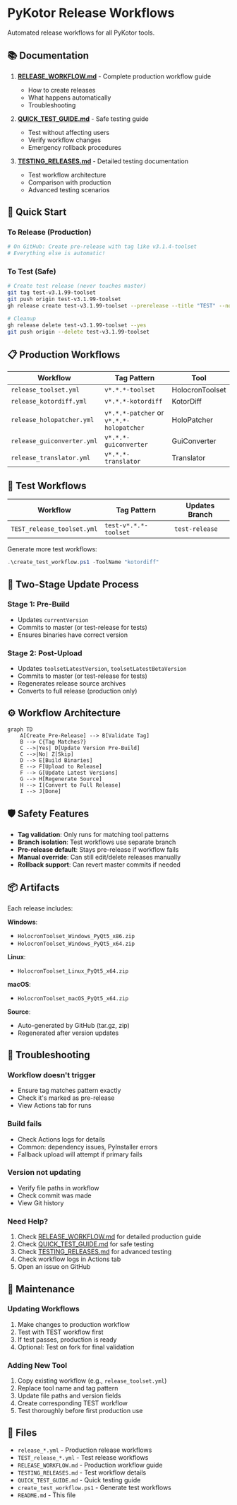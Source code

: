 # PyKotor Release Workflows

Automated release workflows for all PyKotor tools.

## 📚 Documentation

1. **[RELEASE_WORKFLOW.md](RELEASE_WORKFLOW.md)** - Complete production workflow guide
   - How to create releases
   - What happens automatically
   - Troubleshooting

2. **[QUICK_TEST_GUIDE.md](QUICK_TEST_GUIDE.md)** - Safe testing guide
   - Test without affecting users
   - Verify workflow changes
   - Emergency rollback procedures

3. **[TESTING_RELEASES.md](TESTING_RELEASES.md)** - Detailed testing documentation
   - Test workflow architecture
   - Comparison with production
   - Advanced testing scenarios

## 🚀 Quick Start

### To Release (Production)

```bash
# On GitHub: Create pre-release with tag like v3.1.4-toolset
# Everything else is automatic!
```

### To Test (Safe)

```bash
# Create test release (never touches master)
git tag test-v3.1.99-toolset
git push origin test-v3.1.99-toolset
gh release create test-v3.1.99-toolset --prerelease --title "TEST" --notes "Testing"

# Cleanup
gh release delete test-v3.1.99-toolset --yes
git push origin --delete test-v3.1.99-toolset
```

## 📋 Production Workflows

| Workflow | Tag Pattern | Tool |
|----------|-------------|------|
| `release_toolset.yml` | `v*.*.*-toolset` | HolocronToolset |
| `release_kotordiff.yml` | `v*.*.*-kotordiff` | KotorDiff |
| `release_holopatcher.yml` | `v*.*.*-patcher` or `v*.*.*-holopatcher` | HoloPatcher |
| `release_guiconverter.yml` | `v*.*.*-guiconverter` | GuiConverter |
| `release_translator.yml` | `v*.*.*-translator` | Translator |

## 🧪 Test Workflows

| Workflow | Tag Pattern | Updates Branch |
|----------|-------------|----------------|
| `TEST_release_toolset.yml` | `test-v*.*.*-toolset` | `test-release` |

Generate more test workflows:
```powershell
.\create_test_workflow.ps1 -ToolName "kotordiff"
```

## 🔄 Two-Stage Update Process

### Stage 1: Pre-Build
- Updates `currentVersion`
- Commits to master (or test-release for tests)
- Ensures binaries have correct version

### Stage 2: Post-Upload
- Updates `toolsetLatestVersion`, `toolsetLatestBetaVersion`
- Commits to master (or test-release for tests)
- Regenerates release source archives
- Converts to full release (production only)

## ⚙️ Workflow Architecture

```mermaid
graph TD
    A[Create Pre-Release] --> B[Validate Tag]
    B --> C{Tag Matches?}
    C -->|Yes| D[Update Version Pre-Build]
    C -->|No| Z[Skip]
    D --> E[Build Binaries]
    E --> F[Upload to Release]
    F --> G[Update Latest Versions]
    G --> H[Regenerate Source]
    H --> I[Convert to Full Release]
    I --> J[Done]
```

## 🛡️ Safety Features

- **Tag validation**: Only runs for matching tool patterns
- **Branch isolation**: Test workflows use separate branch
- **Pre-release default**: Stays pre-release if workflow fails
- **Manual override**: Can still edit/delete releases manually
- **Rollback support**: Can revert master commits if needed

## 📦 Artifacts

Each release includes:

**Windows**:
- `HolocronToolset_Windows_PyQt5_x86.zip`
- `HolocronToolset_Windows_PyQt5_x64.zip`

**Linux**:
- `HolocronToolset_Linux_PyQt5_x64.zip`

**macOS**:
- `HolocronToolset_macOS_PyQt5_x64.zip`

**Source**:
- Auto-generated by GitHub (tar.gz, zip)
- Regenerated after version updates

## 🐛 Troubleshooting

### Workflow doesn't trigger
- Ensure tag matches pattern exactly
- Check it's marked as pre-release
- View Actions tab for runs

### Build fails
- Check Actions logs for details
- Common: dependency issues, PyInstaller errors
- Fallback upload will attempt if primary fails

### Version not updating
- Verify file paths in workflow
- Check commit was made
- View Git history

### Need Help?

1. Check [RELEASE_WORKFLOW.md](RELEASE_WORKFLOW.md) for detailed production guide
2. Check [QUICK_TEST_GUIDE.md](QUICK_TEST_GUIDE.md) for safe testing
3. Check [TESTING_RELEASES.md](TESTING_RELEASES.md) for advanced testing
4. Check workflow logs in Actions tab
5. Open an issue on GitHub

## 🔧 Maintenance

### Updating Workflows

1. Make changes to production workflow
2. Test with TEST workflow first
3. If test passes, production is ready
4. Optional: Test on fork for final validation

### Adding New Tool

1. Copy existing workflow (e.g., `release_toolset.yml`)
2. Replace tool name and tag pattern
3. Update file paths and version fields
4. Create corresponding TEST workflow
5. Test thoroughly before first production use

## 📄 Files

- `release_*.yml` - Production release workflows
- `TEST_release_*.yml` - Test release workflows  
- `RELEASE_WORKFLOW.md` - Production workflow guide
- `TESTING_RELEASES.md` - Test workflow details
- `QUICK_TEST_GUIDE.md` - Quick testing guide
- `create_test_workflow.ps1` - Generate test workflows
- `README.md` - This file

